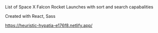 List of Space X Falcon Rocket Launches with sort and search capabalities

Created with React, Sass

https://heuristic-hypatia-e176f8.netlify.app/
